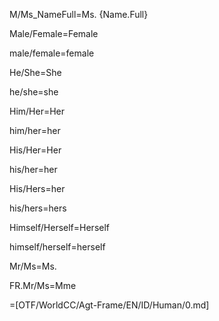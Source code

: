M/Ms_NameFull=Ms. {Name.Full}

Male/Female=Female

male/female=female

He/She=She

he/she=she

Him/Her=Her

him/her=her

His/Her=Her

his/her=her

His/Hers=her

his/hers=hers

Himself/Herself=Herself

himself/herself=herself

Mr/Ms=Ms.

FR.Mr/Ms=Mme

=[OTF/WorldCC/Agt-Frame/EN/ID/Human/0.md]
